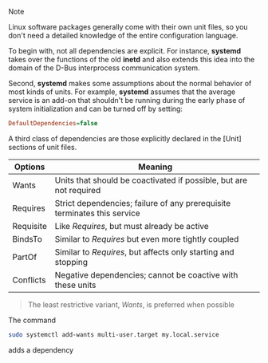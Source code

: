 > [!note]
> Linux software packages generally come with their own unit files, so you don't need a detailed knowledge of the entire configuration language.

To begin with, not all dependencies are explicit. For instance, **systemd** takes over the functions of the old **inetd** and also extends this idea into the domain of the D-Bus interprocess communication system.

Second, **systemd** makes some assumptions about the normal behavior of most kinds of units. For example, **systemd** assumes that the average service is an add-on that shouldn't be running during the early phase of system initialization and can be turned off by setting:
```ini
DefaultDependencies=false
```

A third class of dependencies are those explicitly declared in the [Unit] sections of unit files.

| Options   | Meaning                                                                  |
| --------- | ------------------------------------------------------------------------ |
| Wants     | Units that should be coactivated if possible, but are not required       |
| Requires  | Strict dependencies; failure of any prerequisite terminates this service |
| Requisite | Like *Requires*, but must already be active                              |
| BindsTo   | Similar to *Requires* but even more tightly coupled                      |
| PartOf    | Similar to *Requires*, but affects only starting and stopping            |
| Conflicts | Negative dependencies; cannot be coactive with these units                                                                         |

> The least restrictive variant, *Wants*, is preferred when possible

The command
```bash
sudo systemctl add-wants multi-user.target my.local.service
```
adds a dependency 